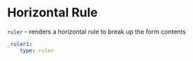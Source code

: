 # Horizontal Rule

`ruler` - renders a horizontal rule to break up the form contents

```yaml
_ruler1:
    type: ruler
```

